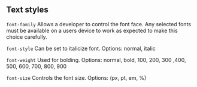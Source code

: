 ## Text styles

```font-family``` Allows a developer to control the font face. Any selected fonts must be available on a users device to work as expected to make this choice carefully.

```font-style``` Can be set to italicize font. Options: normal, italic

```font-weight``` Used for bolding. Options: normal, bold, 100, 200, 300 ,400, 500, 600, 700, 800, 900

```font-size``` Controls the font size. Options: <numerical value>(px, pt, em, %)